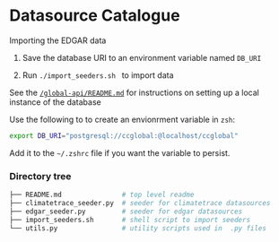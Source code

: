 # Datasource Catalogue

Importing the EDGAR data

1. Save the database URI to an environment variable named `DB_URI`

2. Run `./import_seeders.sh ` to import data

See the [`/global-api/README.md`](https://github.com/Open-Earth-Foundation/CityCatalyst/tree/develop/global-api) for instructions on setting up a local instance of the database

Use the following to to create an envionrment variable in `zsh`:

```sh
export DB_URI="postgresql://ccglobal:@localhost/ccglobal"
```

Add it to the `~/.zshrc` file if you want the variable to persist.

### Directory tree

```sh
├── README.md               # top level readme
├── climatetrace_seeder.py  # seeder for climatetrace datasources
├── edgar_seeder.py         # seeder for edgar datasources
├── import_seeders.sh       # shell script to import seeders
└── utils.py                # utility scripts used in  .py files
```